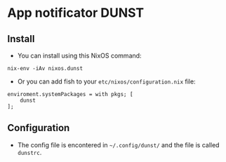 # App notificator DUNST

## Install

- You can install using this NixOS command:

```shell
nix-env -iAv nixos.dunst
```

- Or you can add fish to your `etc/nixos/configuration.nix` file:

```shell
enviroment.systemPackages = with pkgs; [
    dunst
];
```

## Configuration

- The config file is encontered in `~/.config/dunst/` and the file is called `dunstrc`.